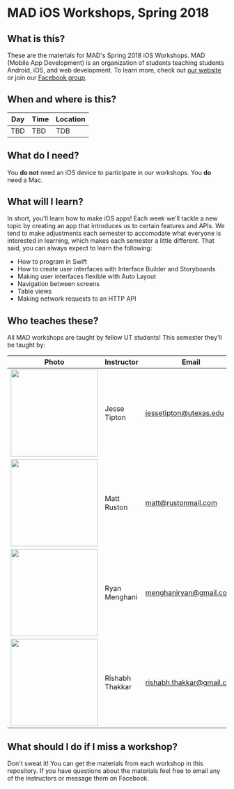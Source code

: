 # MAD iOS Workshops, Spring 2018

## What is this?

These are the materials for MAD's Spring 2018 iOS Workshops. MAD (Mobile App Development) is an organization of students teaching students Android, iOS, and web development. To learn more, check out [our website](https://www.txcsmad.com) or join our [Facebook group](https://www.facebook.com/groups/MADstudentorg).

## When and where is this?

|Day|Time|Location|
|---|---|---|
|TBD|TBD|TDB|

## What do I need?

You **do not** need an iOS device to participate in our workshops. You **do** need a Mac.

## What will I learn?

In short, you'll learn how to make iOS apps! Each week we'll tackle a new topic by creating an app that introduces us to certain features and APIs. We tend to make adjustments each semester to accomodate what everyone is interested in learning, which makes each semester a little different. That said, you can always expect to learn the following:

* How to program in Swift
* How to create user interfaces with Interface Builder and Storyboards
* Making user interfaces flexible with Auto Layout
* Navigation between screens
* Table views
* Making network requests to an HTTP API

## Who teaches these?

All MAD workshops are taught by fellow UT students! This semester they'll be taught by:

|Photo|Instructor|Email|Fun fact|
|---|---|---|---|
|<img src="https://pbs.twimg.com/profile_images/925786562876538880/8yn7wDni_400x400.jpg" width="200px" />|Jesse Tipton|[jessetipton@utexas.edu](mailto:jessetipton@utexas.edu)|Jesse took a high school Spanish class with Post Malone.|
|<img src="https://www.txcsmad.com/static/images/team/matt-ruston.jpg" width="200px" />|Matt Ruston|[matt@rustonmail.com](matt@rustonmail.com)|Matt is an avid fan of squirrels.|
|<img src="https://scontent-dft4-2.xx.fbcdn.net/v/t1.0-1/15578622_956007264501066_3911480624649411501_n.jpg?oh=fb5bf098a1b0d87a17aba795a2e79ede&oe=5ADB3232" width="200px" />|Ryan Menghani|[menghaniryan@gmail.com](menghaniryan@gmail.com)|...|
|<img src="" width="200px" />|Rishabh Thakkar|[rishabh.thakkar@gmail.com](rishabh.thakkar@gmail.com)|...|

## What should I do if I miss a workshop?

Don't sweat it! You can get the materials from each workshop in this repository. If you have questions about the materials feel free to email any of the instructors or message them on Facebook.
